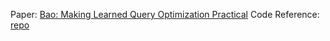 Paper: [Bao: Making Learned Query Optimization Practical](https://dl.acm.org/doi/10.1145/3448016.3452838)
Code Reference: [repo](https://github.com/learnedsystems/BaoForPostgreSQL)